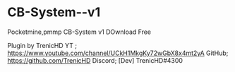 # CB-System--v1
Pocketmine,pmmp CB-System v1 DOwnload Free



Plugin by TrenicHD YT ; https://www.youtube.com/channel/UCkH1MkgKy72wGbX8x4mt2yA GitHub; https://github.com/TrenicHD Discord; [Dev] TrenicHD#4300
